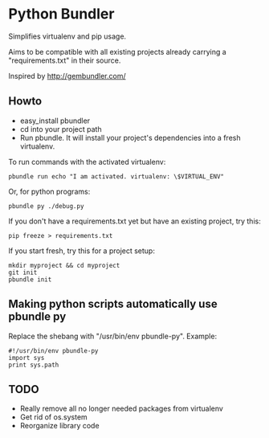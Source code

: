 Python Bundler
==============

Simplifies virtualenv and pip usage.

Aims to be compatible with all existing projects already carrying a "requirements.txt" in their source.

Inspired by http://gembundler.com/

Howto
-----

* easy\_install pbundler
* cd into your project path
* Run pbundle. It will install your project's dependencies into a fresh virtualenv.

To run commands with the activated virtualenv:

    pbundle run echo "I am activated. virtualenv: \$VIRTUAL_ENV"


Or, for python programs:

    pbundle py ./debug.py


If you don't have a requirements.txt yet but have an existing project, try this:

    pip freeze > requirements.txt


If you start fresh, try this for a project setup:

    mkdir myproject && cd myproject
    git init
    pbundle init


Making python scripts automatically use pbundle py
--------------------------------------------------

Replace the shebang with "/usr/bin/env pbundle-py". Example:

    #!/usr/bin/env pbundle-py
    import sys
    print sys.path


TODO
----

* Really remove all no longer needed packages from virtualenv
* Get rid of os.system
* Reorganize library code

